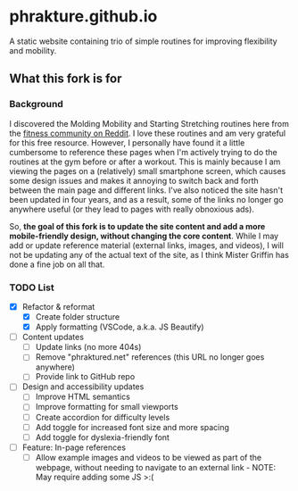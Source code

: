 # phrakture.github.io

A static website containing trio of simple routines for improving flexibility and mobility.

## What this fork is for

### Background

I discovered the Molding Mobility and Starting Stretching routines here from the [fitness community on Reddit](https://reddit.com/r/fitness). I love these routines and am very grateful for this free resource. However, I personally have found it a little cumbersome to reference these pages when I'm actively trying to do the routines at the gym before or after a workout. This is mainly because I am viewing the pages on a (relatively) small smartphone screen, which causes some design issues and makes it annoying to switch back and forth between the main page and different links. I've also noticed the site hasn't been updated in four years, and as a result, some of the links no longer go anywhere useful (or they lead to pages with really obnoxious ads).

So, **the goal of this fork is to update the site content and add a more mobile-friendly design, without changing the core content**. While I may add or update reference material (external links, images, and videos), I will not be updating any of the actual text of the site, as I think Mister Griffin has done a fine job on all that.

### TODO List

- [x] Refactor & reformat
  - [x] Create folder structure
  - [x] Apply formatting (VSCode, a.k.a. JS Beautify)
- [ ] Content updates
  - [ ] Update links (no more 404s)
  - [ ] Remove "phraktured.net" references (this URL no longer goes anywhere)
  - [ ] Provide link to GitHub repo
- [ ] Design and accessibility updates
  - [ ] Improve HTML semantics
  - [ ] Improve formatting for small viewports
  - [ ] Create accordion for difficulty levels
  - [ ] Add toggle for increased font size and more spacing
  - [ ] Add toggle for dyslexia-friendly font
- [ ] Feature: In-page references
  - [ ] Allow example images and videos to be viewed as part of the webpage, without needing to navigate to an external link - NOTE: May require adding some JS >:(
